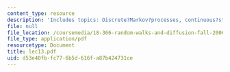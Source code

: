 ```yaml
---
content_type: resource
description: 'Includes topics: Discrete?Markov?processes, continuous?stochastic?processes.'
file: null
file_location: /coursemedia/18-366-random-walks-and-diffusion-fall-2006/d53e40fbfc776b5d616fa87b424731ce_lec13.pdf
file_type: application/pdf
resourcetype: Document
title: lec13.pdf
uid: d53e40fb-fc77-6b5d-616f-a87b424731ce
---
```

